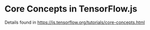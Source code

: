 # Core Concepts in TensorFlow.js

Details found in https://js.tensorflow.org/tutorials/core-concepts.html